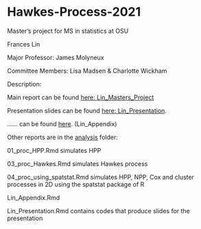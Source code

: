 # Hawkes-Process-2021

Master’s project for MS in statistics at OSU

Frances Lin

Major Professor: James Molyneux

Committee Members: Lisa Madsen & Charlotte Wickham

Description:

Main report can be found [here: Lin_Masters_Project](https://github.com/franceslinyc/Hawkes-Process-2021/blob/main/analysis/Lin_Masters_Project.pdf)

Presentation slides can be found [here: Lin_Presentation](https://github.com/franceslinyc/Hawkes-Process-2021/blob/main/analysis/Lin_Presentation.pdf).

...... can be found [here](https://github.com/franceslinyc/Hawkes-Process-2021/blob/main/analysis/Lin_Appendix.pdf). (Lin_Appendix)

Other reports are in the [analysis](https://github.com/franceslinyc/Hawkes-Process-2021/tree/main/analysis) folder:  

01_proc_HPP.Rmd simulates HPP

03_proc_Hawkes.Rmd simulates Hawkes process

04_proc_using_spatstat.Rmd simulates HPP, NPP, Cox and cluster processes in 2D using the spatstat package of R

Lin_Appendix.Rmd

Lin_Presentation.Rmd contains codes that produce slides for the presentation

